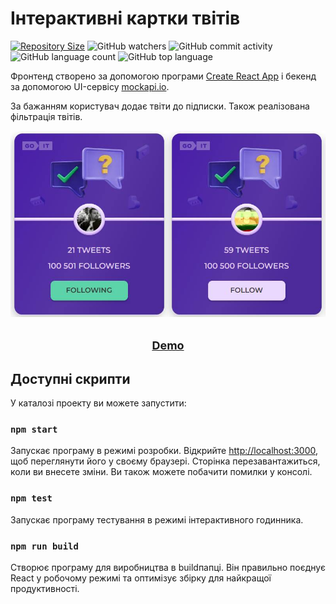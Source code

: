 # Інтерактивні картки твітів

[![Repository Size](https://img.shields.io/github/repo-size/GoDmitrAn/tweets-test?style=<style>&color=<color>)](https://github.com/GoDmitrAn/tweets-test)
![GitHub watchers](https://img.shields.io/github/watchers/GoDmitrAn/tweets-test?style=social)
![GitHub commit activity](https://img.shields.io/github/commit-activity/w/GoDmitrAn/tweets-test)
![GitHub language count](https://img.shields.io/github/languages/count/GoDmitrAn/tweets-test)
![GitHub top language](https://img.shields.io/github/languages/top/GoDmitrAn/tweets-test)

Фронтенд створено за допомогою програми [Create React App](https://github.com/facebook/create-react-app) і бекенд за допомогою UI-сервісу [mockapi.io](https://mockapi.io/).

<p>За бажанням користувач додає твіти до підписки. Також реалізована фільтрація твітів.</p>

![screenshot](https://github.com/GoDmitrAn/tweets-test/blob/main/screen.jpg)

<h2 align="center">
  <a href="https://godmitran.github.io/tweets-test" style="font-size: 18px"><b>Demo</b></a>
</h2>



## Доступні скрипти

У каталозі проекту ви можете запустити:

### `npm start`

Запускає програму в режимі розробки.
Відкрийте [http://localhost:3000](http://localhost:3000), щоб переглянути його у своєму браузері.
Сторінка перезавантажиться, коли ви внесете зміни.
Ви також можете побачити помилки у консолі.

### `npm test`

Запускає програму тестування в режимі інтерактивного годинника.

### `npm run build`

Створює програму для виробництва в buildпапці.
Він правильно поєднує React у робочому режимі та оптимізує збірку для найкращої продуктивності.
